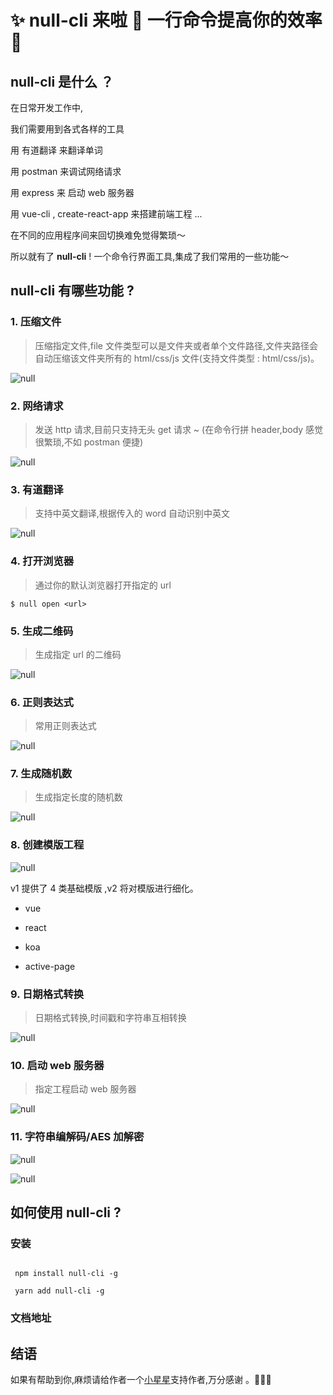 # ✨ null-cli 来啦 🎉 一行命令提高你的效率 🚀

<!-- ![null](./docs/.vuepress/public/null.png) -->

## null-cli 是什么 ？

在日常开发工作中,

我们需要用到各式各样的工具

用 有道翻译 来翻译单词

用 postman 来调试网络请求

用 express 来 启动 web 服务器

用 vue-cli , create-react-app 来搭建前端工程 ...

在不同的应用程序间来回切换难免觉得繁琐～

所以就有了 **null-cli** ! 一个命令行界面工具,集成了我们常用的一些功能～

## null-cli 有哪些功能 ?

### 1. 压缩文件

> 压缩指定文件,file 文件类型可以是文件夹或者单个文件路径,文件夹路径会自动压缩该文件夹所有的 html/css/js 文件(支持文件类型 : html/css/js)。

![null](./docs/.vuepress/public/compress.gif)

### 2. 网络请求

> 发送 http 请求,目前只支持无头 get 请求 ~ (在命令行拼 header,body 感觉很繁琐,不如 postman 便捷)

![null](./docs/.vuepress/public/fetch.gif)

### 3. 有道翻译

> 支持中英文翻译,根据传入的 word 自动识别中英文

![null](./docs/.vuepress/public/youdao.gif)

### 4. 打开浏览器

> 通过你的默认浏览器打开指定的 url

```shell
$ null open <url>
```

### 5. 生成二维码

> 生成指定 url 的二维码

![null](./docs/.vuepress/public/qrcode.gif)

### 6. 正则表达式

> 常用正则表达式

![null](./docs/.vuepress/public/regex.gif)

### 7. 生成随机数

> 生成指定长度的随机数

![null](./docs/.vuepress/public/random.gif)

### 8. 创建模版工程

![null](./docs/.vuepress/public/create-koa.gif)

v1 提供了 4 类基础模版 ,v2 将对模版进行细化。

- vue

- react

- koa

- active-page

### 9. 日期格式转换

> 日期格式转换,时间戳和字符串互相转换

![null](./docs/.vuepress/public/day.gif)

### 10. 启动 web 服务器

> 指定工程启动 web 服务器

![null](./docs/.vuepress/public/serve.gif)

### 11. 字符串编解码/AES 加解密

![null](./docs/.vuepress/public/enc.gif)

![null](./docs/.vuepress/public/aes.gif)

## 如何使用 null-cli ?

### 安装

```shell

 npm install null-cli -g

 yarn add null-cli -g

```

### 文档地址

## 结语

如果有帮助到你,麻烦请给作者一个[小星星](https://github.com/webfansplz/null-cli)支持作者,万分感谢 。🙏🙏🙏
